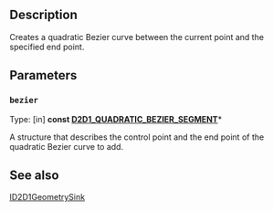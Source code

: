 ## Description

Creates a quadratic Bezier curve between the current point and the specified end point.

## Parameters

### `bezier`

Type: [in] **const [D2D1_QUADRATIC_BEZIER_SEGMENT](https://learn.microsoft.com/windows/win32/api/d2d1/ns-d2d1-d2d1_quadratic_bezier_segment)***

A structure that describes the control point and the end point of the quadratic Bezier curve to add.

## See also

[ID2D1GeometrySink](https://learn.microsoft.com/windows/win32/api/d2d1/nn-d2d1-id2d1geometrysink)